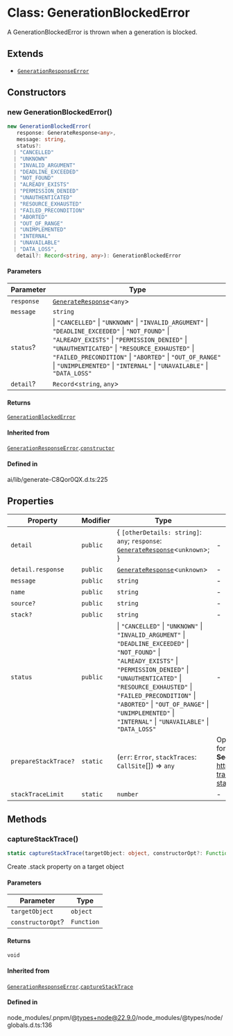 # Class: GenerationBlockedError

A GenerationBlockedError is thrown when a generation is blocked.

## Extends

- [`GenerationResponseError`](GenerationResponseError.md)

## Constructors

### new GenerationBlockedError()

```ts
new GenerationBlockedError(
   response: GenerateResponse<any>, 
   message: string, 
   status?: 
  | "CANCELLED"
  | "UNKNOWN"
  | "INVALID_ARGUMENT"
  | "DEADLINE_EXCEEDED"
  | "NOT_FOUND"
  | "ALREADY_EXISTS"
  | "PERMISSION_DENIED"
  | "UNAUTHENTICATED"
  | "RESOURCE_EXHAUSTED"
  | "FAILED_PRECONDITION"
  | "ABORTED"
  | "OUT_OF_RANGE"
  | "UNIMPLEMENTED"
  | "INTERNAL"
  | "UNAVAILABLE"
  | "DATA_LOSS", 
   detail?: Record<string, any>): GenerationBlockedError
```

#### Parameters

| Parameter | Type |
| ------ | ------ |
| `response` | [`GenerateResponse`](GenerateResponse.md)\<`any`\> |
| `message` | `string` |
| `status`? | \| `"CANCELLED"` \| `"UNKNOWN"` \| `"INVALID_ARGUMENT"` \| `"DEADLINE_EXCEEDED"` \| `"NOT_FOUND"` \| `"ALREADY_EXISTS"` \| `"PERMISSION_DENIED"` \| `"UNAUTHENTICATED"` \| `"RESOURCE_EXHAUSTED"` \| `"FAILED_PRECONDITION"` \| `"ABORTED"` \| `"OUT_OF_RANGE"` \| `"UNIMPLEMENTED"` \| `"INTERNAL"` \| `"UNAVAILABLE"` \| `"DATA_LOSS"` |
| `detail`? | `Record`\<`string`, `any`\> |

#### Returns

[`GenerationBlockedError`](GenerationBlockedError.md)

#### Inherited from

[`GenerationResponseError`](GenerationResponseError.md).[`constructor`](GenerationResponseError.md#constructors)

#### Defined in

ai/lib/generate-C8Qor0QX.d.ts:225

## Properties

| Property | Modifier | Type | Description | Inherited from | Defined in |
| ------ | ------ | ------ | ------ | ------ | ------ |
| `detail` | `public` | \{ `[otherDetails: string]`: `any`; `response`: [`GenerateResponse`](GenerateResponse.md)\<`unknown`\>; \} | - | [`GenerationResponseError`](GenerationResponseError.md).`detail` | ai/lib/generate-C8Qor0QX.d.ts:221 |
| `detail.response` | `public` | [`GenerateResponse`](GenerateResponse.md)\<`unknown`\> | - | - | ai/lib/generate-C8Qor0QX.d.ts:222 |
| `message` | `public` | `string` | - | [`GenerationResponseError`](GenerationResponseError.md).`message` | node\_modules/.pnpm/typescript@4.9.5/node\_modules/typescript/lib/lib.es5.d.ts:1054 |
| `name` | `public` | `string` | - | [`GenerationResponseError`](GenerationResponseError.md).`name` | node\_modules/.pnpm/typescript@4.9.5/node\_modules/typescript/lib/lib.es5.d.ts:1053 |
| `source?` | `public` | `string` | - | [`GenerationResponseError`](GenerationResponseError.md).`source` | core/lib/error.d.ts:24 |
| `stack?` | `public` | `string` | - | [`GenerationResponseError`](GenerationResponseError.md).`stack` | node\_modules/.pnpm/typescript@4.9.5/node\_modules/typescript/lib/lib.es5.d.ts:1055 |
| `status` | `public` | \| `"CANCELLED"` \| `"UNKNOWN"` \| `"INVALID_ARGUMENT"` \| `"DEADLINE_EXCEEDED"` \| `"NOT_FOUND"` \| `"ALREADY_EXISTS"` \| `"PERMISSION_DENIED"` \| `"UNAUTHENTICATED"` \| `"RESOURCE_EXHAUSTED"` \| `"FAILED_PRECONDITION"` \| `"ABORTED"` \| `"OUT_OF_RANGE"` \| `"UNIMPLEMENTED"` \| `"INTERNAL"` \| `"UNAVAILABLE"` \| `"DATA_LOSS"` | - | [`GenerationResponseError`](GenerationResponseError.md).`status` | core/lib/error.d.ts:25 |
| `prepareStackTrace?` | `static` | (`err`: `Error`, `stackTraces`: `CallSite`[]) => `any` | Optional override for formatting stack traces **See** https://v8.dev/docs/stack-trace-api#customizing-stack-traces | [`GenerationResponseError`](GenerationResponseError.md).`prepareStackTrace` | node\_modules/.pnpm/@types+node@22.9.0/node\_modules/@types/node/globals.d.ts:143 |
| `stackTraceLimit` | `static` | `number` | - | [`GenerationResponseError`](GenerationResponseError.md).`stackTraceLimit` | node\_modules/.pnpm/@types+node@22.9.0/node\_modules/@types/node/globals.d.ts:145 |

## Methods

### captureStackTrace()

```ts
static captureStackTrace(targetObject: object, constructorOpt?: Function): void
```

Create .stack property on a target object

#### Parameters

| Parameter | Type |
| ------ | ------ |
| `targetObject` | `object` |
| `constructorOpt`? | `Function` |

#### Returns

`void`

#### Inherited from

[`GenerationResponseError`](GenerationResponseError.md).[`captureStackTrace`](GenerationResponseError.md#capturestacktrace)

#### Defined in

node\_modules/.pnpm/@types+node@22.9.0/node\_modules/@types/node/globals.d.ts:136
